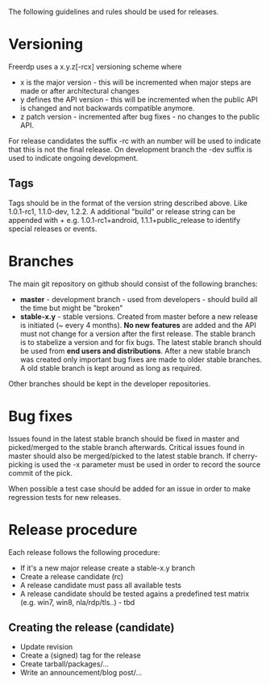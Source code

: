 The following guidelines and rules should be used for releases.

# Versioning

Freerdp uses a x.y.z[-rcx] versioning scheme where
* x is the major version - this will be incremented when major steps are made or after architectural changes
* y defines the API version - this will be incremented when the public API is changed and not backwards compatible anymore.
* z patch version - incremented after bug fixes - no changes to the public API.

For release candidates the suffix -rc with an number will be used to indicate that this is not the final release. On development branch the -dev suffix is used to indicate ongoing development.

## Tags
Tags should be in the format of the version string described above. Like 1.0.1-rc1, 1.1.0-dev, 1.2.2.
A additional "build" or release string can be appended with + e.g. 1.0.1-rc1+android, 1.1.1+public_release to identify special releases or events.

# Branches

The main git repository on github should consist of the following branches:
* **master** - development branch - used from developers - should build all the time but might be "broken"
* **stable-x.y** - stable versions. Created from master before a new release is initiated (~ every 4 months). **No new features** are added and the API must not change for a version after the first release. The stable branch is to stabelize a version and for fix bugs. The latest stable branch should be used from **end users and distributions**. After a new stable branch was created only important bug fixes are made to older stable branches. A old stable branch is kept around as long as required.

Other branches should be kept in the developer repositories.

# Bug fixes

Issues found in the latest stable branch should be fixed in master and picked/merged to the stable branch afterwards.
Critical issues found in master should also be merged/picked to the latest stable branch.
If cherry-picking is used the -x parameter must be used in order to record the source commit of the pick.

When possible a test case should be added for an issue in order to make regression tests for new releases.

# Release procedure

Each release follows the following procedure:

* If it's a new major release create a stable-x.y branch
* Create a release candidate (rc)
* A release candidate must pass all available tests
* A release candidate should be tested agains a predefined test matrix (e.g. win7, win8, nla/rdp/tls..) - tbd

## Creating the release (candidate)
* Update revision
* Create a (signed) tag for the release
* Create tarball/packages/...
* Write an announcement/blog post/...